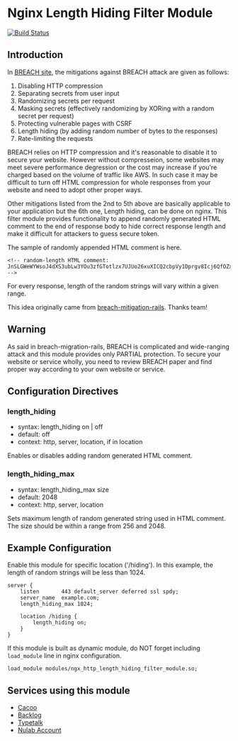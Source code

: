 # Nginx Length Hiding Filter Module

[![Build
Status](https://travis-ci.org/nulab/nginx-length-hiding-filter-module.svg?branch=master)](https://travis-ci.org/nulab/nginx-length-hiding-filter-module)

## Introduction

In [BREACH site](http://breachattack.com/), the mitigations against
BREACH attack are given as follows:

1.  Disabling HTTP compression
2.  Separating secrets from user input
3.  Randomizing secrets per request
4.  Masking secrets (effectively randomizing by XORing with a random
    secret per request)
5.  Protecting vulnerable pages with CSRF
6.  Length hiding (by adding random number of bytes to the responses)
7.  Rate-limiting the requests

BREACH relies on HTTP compression and it's reasonable to disable it to
secure your website. However without compresseion, some websites may
meet severe performance degression or the cost may increase if you're
charged based on the volume of traffic like AWS. In such case it may be
difficult to turn off HTML compression for whole responses from your
website and need to adopt other proper ways.

Other mitigations listed from the 2nd to 5th above are basically
applicable to your application but the 6th one, Length hiding, can be
done on nginx. This filter module provides functionality to append
randomly generated HTML comment to the end of response body to hide
correct response length and make it difficult for attackers to guess
secure token.

The sample of randomly appended HTML comment is
    here.

    <!-- random-length HTML comment: JnSLGWeWYWsoJ4dXS3ubLw3YOu3zfGTotlzx7UJUo26xuXICQ2cbpVy1Dprgv8Icj6QfOZx2Ptp9HxCVoevTxhKzMzV6xeYXao0oCngRWJRb4Tvive1iBAXLzrHlLg6jKwNKXrct0tJuA2TvWIRVIng6UoffIbCQLPbi63PwmWemOxVi6m3CPa6hCbAK2CaBR1jLux7UJa4WNN4H0yIDMElMglWWouY5m5FUqAn0afMmtErj0zkA2LMWxisZRES38XLoYycySmaBrIih5IixUsJFR0ei4uZ0IifgV5SnitoNzMusSQem9npObHuU2HKApneAjwnFdPSQZA9sRdSOE8agDI05P832mV1JIcOjsg0FgzxvSG7UEX0HdqBqp2jPOYYW0k5gGtmkiXWydRJfn9lGomxReUeqq2Aec69gplEM6a8aqH5TFgXrGK8jcaPISQlsKkMxJQ7Fp6fVDbmI59xCIvlk -->

For every response, length of the random strings will vary within a
given range.

This idea originally came from
[breach-mitigation-rails](https://github.com/meldium/breach-mitigation-rails/).
Thanks team\!

## Warning

As said in breach-migration-rails, BREACH is complicated and
wide-ranging attack and this module provides only PARTIAL protection. To
secure your website or service wholly, you need to review BREACH paper
and find proper way according to your own website or service.

## Configuration Directives

### length\_hiding

  - syntax: length\_hiding on | off
  - default: off
  - context: http, server, location, if in location

Enables or disables adding random generated HTML comment.

### length\_hiding\_max

  - syntax: length\_hiding\_max size
  - default: 2048
  - context: http, server, location

Sets maximum length of random generated string used in HTML comment. The
size should be within a range from 256 and 2048.

## Example Configuration

Enable this module for specific location ('/hiding'). In this example,
the length of random strings will be less than 1024.

    server {
        listen       443 default_server deferred ssl spdy;
        server_name  example.com;
        length_hiding_max 1024;
    
        location /hiding {
            length_hiding on;
        }
    }

If this module is built as dynamic module, do NOT forget including
`load_module` line in nginx configuration.

    load_module modules/ngx_http_length_hiding_filter_module.so;

## Services using this module

  - [Cacoo](https://cacoo.com/)
  - [Backlog](https://backlogtool.com/)
  - [Typetalk](https://typetalk.in/)
  - [Nulab Account](https://apps.nulab-inc.com/)